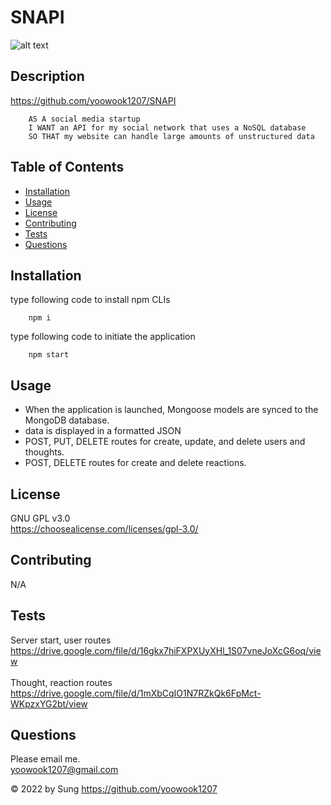 # SNAPI


  ![alt text](https://img.shields.io/static/v1?label=LICENSE&message=GNU_GPL_v3.0&color=green)

## Description
  
  https://github.com/yoowook1207/SNAPI<br />
```
    AS A social media startup
    I WANT an API for my social network that uses a NoSQL database
    SO THAT my website can handle large amounts of unstructured data
```

## Table of Contents
  * [Installation](#installation)
  * [Usage](#usage)
  * [License](#license)
  * [Contributing](#contributing)
  * [Tests](#tests)
  * [Questions](#questions)
  
## Installation
type following code to install npm CLIs
```    
    npm i
```
    
type following code to initiate the application<br />

```    
    npm start
```    

## Usage

- When the application is launched, Mongoose models are synced to the MongoDB database.
- data is displayed in a formatted JSON
- POST, PUT, DELETE routes for create, update, and delete users and thoughts.
- POST, DELETE routes for create and delete reactions.
  
## License
  GNU GPL v3.0
  <br />https://choosealicense.com/licenses/gpl-3.0/
  

## Contributing

  N/A

## Tests
Server start, user routes <br />
    https://drive.google.com/file/d/16gkx7hiFXPXUyXHl_1S07vneJoXcG6oq/view<br />
<br />
Thought, reaction routes <br />
    https://drive.google.com/file/d/1mXbCqIO1N7RZkQk6FpMct-WKpzxYG2bt/view

## Questions

  Please email me.<br />
  yoowook1207@gmail.com
  

  &copy; 2022 by Sung https://github.com/yoowook1207